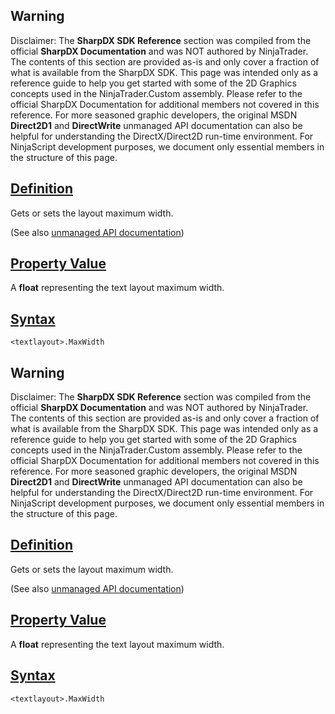 ## Warning

Disclaimer: The **SharpDX SDK Reference** section was compiled from the official **SharpDX Documentation** and was NOT authored by NinjaTrader. The contents of this section are provided as-is and only cover a fraction of what is available from the SharpDX SDK. This page was intended only as a reference guide to help you get started with some of the 2D Graphics concepts used in the NinjaTrader.Custom assembly. Please refer to the official SharpDX Documentation for additional members not covered in this reference. For more seasoned graphic developers, the original MSDN **Direct2D1** and **DirectWrite** unmanaged API documentation can also be helpful for understanding the DirectX/Direct2D run-time environment. For NinjaScript development purposes, we document only essential members in the structure of this page.

## [Definition](https://developer.ninjatrader.com/docs/desktop/sharpdx_directwrite_textlayout_maxwidth\#definition)

Gets or sets the layout maximum width.

(See also [unmanaged API documentation](https://msdn.microsoft.com/en-us/library/dd316781.aspx))

## [Property Value](https://developer.ninjatrader.com/docs/desktop/sharpdx_directwrite_textlayout_maxwidth\#property-value)

A **float** representing the text layout maximum width.

## [Syntax](https://developer.ninjatrader.com/docs/desktop/sharpdx_directwrite_textlayout_maxwidth\#syntax)

`<textlayout>.MaxWidth`

## Warning

Disclaimer: The **SharpDX SDK Reference** section was compiled from the official **SharpDX Documentation** and was NOT authored by NinjaTrader. The contents of this section are provided as-is and only cover a fraction of what is available from the SharpDX SDK. This page was intended only as a reference guide to help you get started with some of the 2D Graphics concepts used in the NinjaTrader.Custom assembly. Please refer to the official SharpDX Documentation for additional members not covered in this reference. For more seasoned graphic developers, the original MSDN **Direct2D1** and **DirectWrite** unmanaged API documentation can also be helpful for understanding the DirectX/Direct2D run-time environment. For NinjaScript development purposes, we document only essential members in the structure of this page.

## [Definition](https://developer.ninjatrader.com/docs/desktop/sharpdx_directwrite_textlayout_maxwidth\#definition)

Gets or sets the layout maximum width.

(See also [unmanaged API documentation](https://msdn.microsoft.com/en-us/library/dd316781.aspx))

## [Property Value](https://developer.ninjatrader.com/docs/desktop/sharpdx_directwrite_textlayout_maxwidth\#property-value)

A **float** representing the text layout maximum width.

## [Syntax](https://developer.ninjatrader.com/docs/desktop/sharpdx_directwrite_textlayout_maxwidth\#syntax)

`<textlayout>.MaxWidth`
